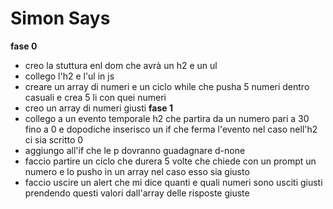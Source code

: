 # Simon Says

**fase 0**

- creo la stuttura enl dom che avrà un h2 e un ul
- collego l'h2 e l'ul in js
- creare un array di numeri e un ciclo while che pusha 5 numeri dentro casuali e crea 5 li con quei numeri
- creo un array di numeri giusti
  **fase 1**
- collego a un evento temporale h2 che partira da un numero pari a 30 fino a 0 e dopodiche inserisco un if che ferma l'evento nel caso nell'h2 ci sia scritto 0
- aggiungo all'if che le p dovranno guadagnare d-none
- faccio partire un ciclo che durera 5 volte che chiede con un prompt un numero e lo pusho in un array nel caso esso sia giusto
- faccio uscire un alert che mi dice quanti e quali numeri sono usciti giusti prendendo questi valori dall'array delle risposte giuste
